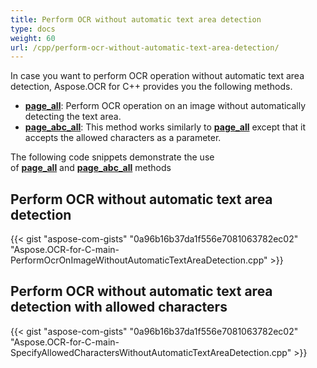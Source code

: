 ```yaml
---
title: Perform OCR without automatic text area detection
type: docs
weight: 60
url: /cpp/perform-ocr-without-automatic-text-area-detection/
---
```



In case you want to perform OCR operation without automatic text area detection, Aspose.OCR for C++ provides you the following methods.

- [**page_all**](https://apireference.aspose.com/ocr/cpp/groupAspose#ga4aea2d0695beb19955a23719eadf55d2): Perform OCR operation on an image without automatically detecting the text area.
- [**page_abc_all**](https://apireference.aspose.com/ocr/cpp/groupAspose#ga5e96a883c6923558a138e229cf955be9): This method works similarly to [**page_all**](https://apireference.aspose.com/ocr/cpp/groupAspose#ga4aea2d0695beb19955a23719eadf55d2) except that it accepts the allowed characters as a parameter.

The following code snippets demonstrate the use of [**page_all**](https://apireference.aspose.com/ocr/cpp/groupAspose#ga4aea2d0695beb19955a23719eadf55d2) and [**page_abc_all**](https://apireference.aspose.com/ocr/cpp/groupAspose#ga5e96a883c6923558a138e229cf955be9) methods

## **Perform OCR without automatic text area detection**

{{< gist "aspose-com-gists" "0a96b16b37da1f556e7081063782ec02" "Aspose.OCR-for-C-main-PerformOcrOnImageWithoutAutomaticTextAreaDetection.cpp" >}}

## **Perform OCR without automatic text area detection with allowed characters**

{{< gist "aspose-com-gists" "0a96b16b37da1f556e7081063782ec02" "Aspose.OCR-for-C-main-SpecifyAllowedCharactersWithoutAutomaticTextAreaDetection.cpp" >}}
